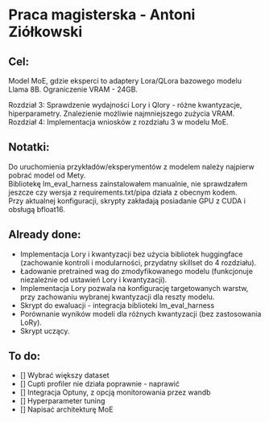 # Praca magisterska - Antoni Ziółkowski

## Cel:
Model MoE, gdzie eksperci to adaptery Lora/QLora bazowego modelu Llama 8B. Ograniczenie VRAM - 24GB.

Rozdział 3: Sprawdzenie wydajności Lory i Qlory - różne kwantyzacje, hiperparametry. Znalezienie możliwie najmniejszego zużycia VRAM.\
Rozdział 4: Implementacja wniosków z rozdziału 3 w modelu MoE.

## Notatki:
Do uruchomienia przykładów/eksperymentów z modelem należy najpierw pobrać model od Mety. \
Bibliotekę lm_eval_harness zainstalowałem manualnie, nie sprawdzałem jeszcze czy wersja z requirements.txt/pipa działa z obecnym kodem. \
Przy aktualnej konfiguracji, skrypty zakładają posiadanie GPU z CUDA i obsługą bfloat16.

## Already done:
- Implementacja Lory i kwantyzacji bez użycia bibliotek huggingface (zachowanie kontroli i modularności, przydatny skillset do 4 rozdziału).
- Ładowanie pretrained wag do zmodyfikowanego modelu (funkcjonuje niezależnie od ustawień Lory i kwantyzacji).
- Implementacja Lory pozwala na konfigurację targetowanych warstw, przy zachowaniu wybranej kwantyzacji dla reszty modelu.
- Skrypt do ewaluacji - integracja biblioteki lm_eval_harness
- Porównanie wyników modeli dla różnych kwantyzacji (bez zastosowania LoRy).
- Skrypt uczący.

## To do:
- [] Wybrać większy dataset
- [] Cupti profiler nie działa poprawnie - naprawić
- [] Integracja Optuny, z opcją monitorowania przez wandb
- [] Hyperparameter tuning
- [] Napisać architekturę MoE